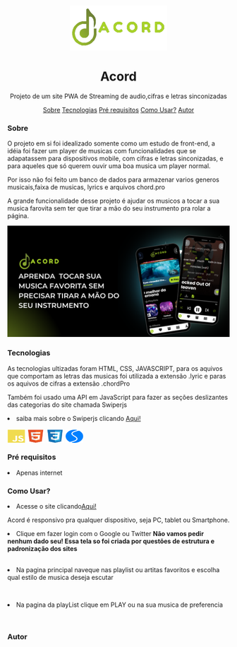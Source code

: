 <div align="center">
    <img src="imagens/logoIncrevaseVerde.png" alt="">
    <h1>Acord</h1>
    <p>Projeto de um site PWA de Streaming de audio,cifras e letras sinconizadas</p>
</div>
    <p align="center">
        <a href="#sobre" color="green">Sobre</a>
        <a href="#tecnologias">Tecnologias</a>
        <a href="#pre-requisitos">Pré requisitos</a>
        <a href="#como-usar">Como Usar?</a>
        <a href="#autor">Autor</a>
    </p>
<div id="#sobre">
    <h3>Sobre</h3>
    <p>O projeto em si foi idealizado somente como um estudo de front-end, a idéia foi fazer um player de musicas
    com funcionalidades que se adapatassem para dispositivos mobile, com cifras e letras sinconizadas, e para aqueles que só querem ouvir uma boa musica um player normal.</p>
    <p>Por isso não foi feito um banco de dados para armazenar varios generos musicais,faixa de musicas, lyrics e arquivos chord.pro</p>
    <p>A grande funcionalidade desse projeto é ajudar os musicos a tocar a sua musica farovita sem ter que tirar a mão do seu instrumento pra rolar a página.</p>
    <div align="center">
        <img src="imagens/banner01.png" alt="">
    </div>
</div>
<div id="#tecnologias">
    <h3>Tecnologias</h3>
    <p>As tecnologias ultizadas foram HTML, CSS, JAVASCRIPT, para os aquivos que comportam as letras das musicas foi utilizada a extensão .lyric e paras os aquivos de cifras a extensão .chordPro</P>
    <p>Também foi usado uma API em JavaScript para fazer as seções deslizantes das 
    categorias do site chamada Swiperjs</p>
    <li>saiba mais sobre o Swiperjs clicando <a href="https://swiperjs.com/">Aqui!</a></li>
    <div style="display: inline_block"><br>
        <img align="center" alt="eleson-Js" height="30" width="40" src="https://raw.githubusercontent.com/devicons/devicon/master/icons/javascript/javascript-plain.svg">
        <img align="center" alt="eleson-HTML" height="30" width="40" src="https://raw.githubusercontent.com/devicons/devicon/master/icons/html5/html5-original.svg">
        <img align="center" alt="eleson-CSS" height="30" width="40" src="https://raw.githubusercontent.com/devicons/devicon/master/icons/css3/css3-original.svg">
        <img align="center" alt="eleson-CSS" height="30" width="40" src="imagens/swiper-logo.svg">
    </div>
</div>
<div id="#pre-requisitos">
    <h3>Pré requisitos</h3>
    <li>Apenas internet</li>
</div>
<div id="#como-usar">
    <h3>Como Usar?</h3>
    <p><li>Acesse o site clicando<a href="https://elesonsilva.github.io/Acord">Aqui!</a></li></p>
    <p>Acord é responsivo pra qualquer dispositivo, seja PC, tablet ou Smartphone.</p>
    <li>Clique em fazer login com o Google ou Twitter <strong>Não vamos pedir nenhum dado seu! Essa tela so foi criada por questões de estrutura e padronização dos sites</strong></li>
    <img src="imagens/logimpage.png" alt="">
    <p><li>Na pagina principal naveque nas playlist ou artitas favoritos e escolha qual estilo de musica deseja
     escutar</li></p>
    <img src="imagens/principalpage.png" alt="">
    <p><li>Na pagina da playList clique em  PLAY ou na sua musica de preferencia</li></p>
    <img src="imagens/pageplaylist.png" alt="">
</div>
<div id="#autor">
    <h3>Autor</h3>
</div>
    